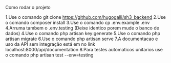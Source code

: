 Como rodar o projeto


1.Use o comando git clone https://github.com/hugogalli/sh3_backend
2.Use o comando composer install
3.Use o comando cp .env.example .env 
4.Arruma tambem o .env.testing (Deixe identico porem mude o banco de dados)
4.Use o comando php artisan key:generate
5.Use o comando php artisan migrate
6.Use o comando php artisan serve
7.A documentacao e uso da API sem integração está em no link localhost:8000/api/documentation
8.Para testes automaticos unitarios use o comando php artisan test --env=testing